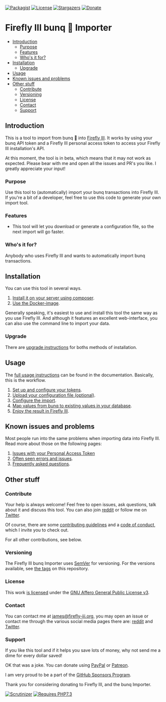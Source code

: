 [![Packagist][packagist-shield]][packagist-uri]
[![License][license-shield]][license-uri]
[![Stargazers][stars-shield]][stars-url]
[![Donate][donate-shield]][donate-uri]

# Firefly III bunq 🌈 Importer

<!-- MarkdownTOC autolink="true" -->

- [Introduction](#introduction)
	- [Purpose](#purpose)
	- [Features](#features)
	- [Who's it for?](#whos-it-for)
- [Installation](#installation)
	- [Upgrade](#upgrade)
- [Usage](#usage)
- [Known issues and problems](#known-issues-and-problems)
- [Other stuff](#other-stuff)
	- [Contribute](#contribute)
	- [Versioning](#versioning)
	- [License](#license)
	- [Contact](#contact)
	- [Support](#support)

<!-- /MarkdownTOC -->

## Introduction

This is a tool to import from bunq 🌈 into [Firefly III](https://github.com/firefly-iii/firefly-iii). It works by using your bunq API token and a Firefly III personal access token to access your Firefly III installation's API.

At this moment, the tool is in beta, which means that it may not work as expected. Please bear with me and open all the issues and PR's you like. I greatly appreciate your input!

### Purpose

Use this tool to (automatically) import your bunq transactions into Firefly III. If you're a bit of a developer, feel free to use this code to generate your own import tool.

### Features

* This tool will let you download or generate a configuration file, so the next import will go faster.

### Who's it for?

Anybody who uses Firefly III and wants to automatically import bunq transactions.

## Installation

You can use this tool in several ways.

1. [Install it on your server using composer](https://firefly-iii.gitbook.io/firefly-iii-bunq-importer/installing-and-running/self_hosted).
2. [Use the Docker-image](https://firefly-iii.gitbook.io/firefly-iii-bunq-importer/installing-and-running/docker).

Generally speaking, it's easiest to use and install this tool the same way as you use Firefly III. And although it features an excellent web-interface, you can also use the command line to import your data.

### Upgrade

There are [upgrade instructions](https://firefly-iii.gitbook.io/firefly-iii-bunq-importer/upgrading/upgrade) for boths methods of installation.

## Usage

The [full usage instructions](https://firefly-iii.gitbook.io/firefly-iii-bunq-importer/) can be found in the documentation. Basically, this is the workflow.

1. [Set up and configure your tokens](https://firefly-iii.gitbook.io/firefly-iii-bunq-importer/installing-and-running/configure).
2. [Upload your configuration file (optional)](https://firefly-iii.gitbook.io/firefly-iii-bunq-importer/importing-data/upload).
3. [Configure the import](https://firefly-iii.gitbook.io/firefly-iii-bunq-importer/importing-data/configure).
5. [Map values from bunq to existing values in your database](https://firefly-iii.gitbook.io/firefly-iii-bunq-importer/importing-data/map).
6. [Enjoy the result in Firefly III](https://github.com/firefly-iii/firefly-iii).

## Known issues and problems

Most people run into the same problems when importing data into Firefly III. Read more about those on the following pages:

1. [Issues with your Personal Access Token](https://firefly-iii.gitbook.io/firefly-iii-bunq-importer/errors-and-trouble-shooting/token_errors)
2. [Often seen errors and issues](https://firefly-iii.gitbook.io/firefly-iii-bunq-importer/errors-and-trouble-shooting/freq_errors).
3. [Frequently asked questions](https://firefly-iii.gitbook.io/firefly-iii-bunq-importer/errors-and-trouble-shooting/freq_questions).

## Other stuff

### Contribute

Your help is always welcome! Feel free to open issues, ask questions, talk about it and discuss this tool. You can also join [reddit](https://www.reddit.com/r/FireflyIII/) or follow me on [Twitter](https://twitter.com/Firefly_III).

Of course, there are some [contributing guidelines](https://github.com/firefly-iii/bunq-importer/blob/master/.github/contributing.md) and a [code of conduct](https://github.com/firefly-iii/bunq-importer/blob/master/.github/code_of_conduct.md), which I invite you to check out.

For all other contributions, see below.

### Versioning

The Firefly III bunq Importer uses [SemVer](https://semver.org/) for versioning. For the versions available, see [the tags](https://github.com/firefly-iii/bunq-importer/tags) on this repository.

### License

This work [is licensed](https://github.com/firefly-iii/bunq-importer/blob/master/LICENSE) under the [GNU Affero General Public License v3](https://www.gnu.org/licenses/agpl-3.0.html).

### Contact

You can contact me at [james@firefly-iii.org](mailto:james@firefly-iii.org), you may open an issue or contact me through the various social media pages there are: [reddit](https://www.reddit.com/r/FireflyIII/) and [Twitter](https://twitter.com/Firefly_III).

### Support

If you like this tool and if it helps you save lots of money, why not send me a dime for every dollar saved!

OK that was a joke. You can donate using [PayPal](https://www.paypal.com/cgi-bin/webscr?cmd=_s-xclick&hosted_button_id=44UKUT455HUFA) or [Patreon](https://www.patreon.com/jc5).

I am very proud to be a part of the [GitHub Sponsors Program](https://github.com/sponsors/JC5).

Thank you for considering donating to Firefly III, and the bunq Importer.

[![Scrutinizer][scrutinizer-shield]][scrutinizer-url]
[![Requires PHP7.3][php-shield]][php-uri]

[scrutinizer-shield]: https://img.shields.io/scrutinizer/g/firefly-iii/bunq-importer.svg?style=flat-square
[scrutinizer-url]: https://scrutinizer-ci.com/g/firefly-iii/bunq-importer/
[php-shield]: https://img.shields.io/badge/php-7.3-red.svg?style=flat-square
[php-uri]: https://secure.php.net/downloads.php
[packagist-shield]: https://img.shields.io/packagist/v/firefly-iii/bunq-importer.svg?style=flat-square
[packagist-uri]: https://packagist.org/packages/firefly-iii/bunq-importer
[license-shield]: https://img.shields.io/github/license/firefly-iii/bunq-importer.svg?style=flat-square
[license-uri]: https://www.gnu.org/licenses/agpl-3.0.html
[stars-shield]: https://img.shields.io/github/stars/firefly-iii/bunq-importer.svg?style=flat-square
[stars-url]: https://github.com/firefly-iii/bunq-importer/stargazers
[donate-shield]: https://img.shields.io/badge/donate-%24%20%E2%82%AC-brightgreen?style=flat-square
[donate-uri]: #support
